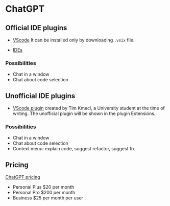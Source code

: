 # ChatGPT

## Official IDE plugins

- [VScode](https://help.openai.com/en/articles/10128592-how-to-install-the-work-with-apps-visual-studio-code-extension)
   It can be installed only by downloading `.vsix` file.

- [IDEs](https://help.openai.com/en/articles/10119604-work-with-apps-on-macos)

### Possibilities
- Chat in a window
- Chat about code selection

## Unofficial IDE plugins

- [VScode plugin](https://marketplace.visualstudio.com/items?itemName=timkmecl.chatgpt) created by Tim Kmecl, a University student at the time of writing.
  The unofficial plugin will be shown in the plugin Extensions.

### Possibilities

- Chat in a window
- Chat about code selection
- Context menu: explain code, suggest refactor, suggest fix

## Pricing

[ChatGPT pricing](https://openai.com/pricing)

- Personal Plus $20 per month
- Personal Pro $200 per month
- Business $25 per month per user
